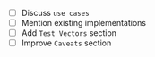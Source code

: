 - [ ] Discuss `use cases`
- [ ] Mention existing implementations
- [ ] Add `Test Vectors` section
- [ ] Improve `Caveats` section
